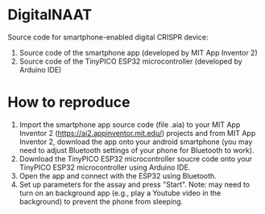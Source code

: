 # DigitalNAAT
Source code for smartphone-enabled digital CRISPR device:
1. Source code of the smartphone app (developed by MIT App Inventor 2)
2. Source code of the TinyPICO ESP32 microcontroller (developed by Arduino IDE)
# How to reproduce
1. Import the smartphone app source code (file .aia) to your MIT App Inventor 2 (https://ai2.appinventor.mit.edu/) projects and from MIT App Inventor 2, download the app onto your android smartphone (you may need to adjust Bluetooth settings of your phone for Bluetooth to work).
2. Download the TinyPICO ESP32 microcontroller soucre code onto your TinyPICO ESP32 microcontroller using Arduino IDE.
3. Open the app and connect with the ESP32 using Bluetooth.
4. Set up parameters for the assay and press "Start".
Note: may need to turn on an background app (e.g., play a Youtube video in the background) to prevent the phone from sleeping.
